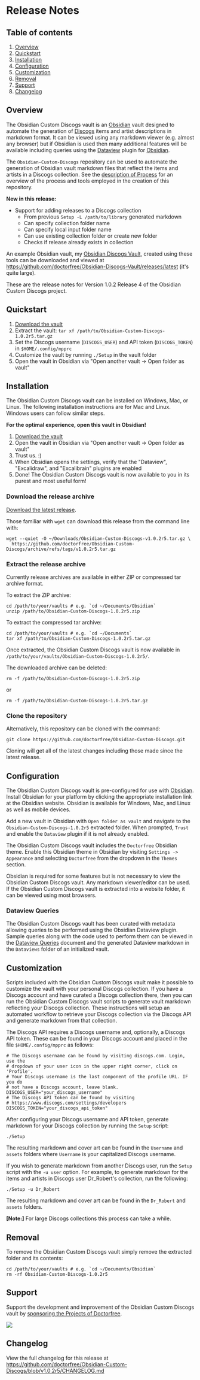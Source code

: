 # Release Notes

## Table of contents

1. [Overview](#overview)
1. [Quickstart](#quickstart)
1. [Installation](#installation)
1. [Configuration](#configuration)
1. [Customization](#customization)
1. [Removal](#removal)
1. [Support](#support)
1. [Changelog](#changelog)

## Overview

The Obsidian Custom Discogs vault is an [Obsidian](https://obsidian.md) vault designed to automate the generation of [Discogs](https://discogs.com) items and artist descriptions in markdown format. It can be viewed using any markdown viewer (e.g. almost any browser) but if Obsidian is used then many additional features will be available including queries using the [Dataview](https://blacksmithgu.github.io/obsidian-dataview/) plugin for [Obsidian](https://obsidian.md/).

The `Obsidian-Custom-Discogs` repository can be used to automate the generation of Obsidian vault markdown files that reflect the items and artists in a Discogs collection. See the [description of Process](https://github.com/doctorfree/Obsidian-Custom-Discogs/Process.md) for an overview of the process and tools employed in the creation of this repository.

**New in this release:**

- Support for adding releases to a Discogs collection
    - From previous `Setup -L /path/to/library` generated markdown
    - Can specify collection folder name 
    - Can specify local input folder name 
    - Can use existing collection folder or create new folder
    - Checks if release already exists in collection

An example Obsidian vault, my [Obsidian Discogs Vault](https://github.com/doctorfree/Obsidian-Discogs-Vault#readme), created using these tools can be downloaded and viewed at https://github.com/doctorfree/Obsidian-Discogs-Vault/releases/latest (it's quite large).

These are the release notes for Version 1.0.2 Release 4 of the Obsidian Custom Discogs project.

## Quickstart

1. [Download the vault](https://github.com/doctorfree/Obsidian-Custom-Discogs/archive/refs/tags/v1.0.2r5.tar.gz)
2. Extract the vault: `tar xf /path/to/Obsidian-Custom-Discogs-1.0.2r5.tar.gz`
3. Set the Discogs username (`DISCOGS_USER`) and API token (`DISCOGS_TOKEN`) in `$HOME/.config/mpprc`
4. Customize the vault by running `./Setup` in the vault folder
5. Open the vault in Obsidian via "Open another vault -> Open folder as vault"

## Installation

The Obsidian Custom Discogs vault can be installed on Windows, Mac, or Linux. The following installation instructions are for Mac and Linux. Windows users can follow similar steps.

**For the optimal experience, open this vault in Obsidian!**

1. [Download the vault](https://github.com/doctorfree/Obsidian-Custom-Discogs/archive/refs/tags/v1.0.2r5.tar.gz)
3. Open the vault in Obsidian via "Open another vault -> Open folder as vault"
4. Trust us. :) 
5. When Obsidian opens the settings, verify that the "Dataview", "Excalidraw", and "Excalibrain" plugins are enabled
6. Done! The Obsidian Custom Discogs vault is now available to you in its purest and most useful form!

### Download the release archive

[Download the latest release](https://github.com/doctorfree/Obsidian-Custom-Discogs/releases/latest).

Those familiar with `wget` can download this release from the command line with:

```shell
wget --quiet -O ~/Downloads/Obsidian-Custom-Discogs-v1.0.2r5.tar.gz \
  https://github.com/doctorfree/Obsidian-Custom-Discogs/archive/refs/tags/v1.0.2r5.tar.gz
```

### Extract the release archive

Currently release archives are available in either ZIP or compressed tar archive format.

To extract the ZIP archive:

```shell
cd /path/to/your/vaults # e.g. `cd ~/Documents/Obsidian`
unzip /path/to/Obsidian-Custom-Discogs-1.0.2r5.zip
```

To extract the compressed tar archive:

```shell
cd /path/to/your/vaults # e.g. `cd ~/Documents`
tar xf /path/to/Obsidian-Custom-Discogs-1.0.2r5.tar.gz
```

Once extracted, the Obsidian Custom Discogs vault is now available in `/path/to/your/vaults/Obsidian-Custom-Discogs-1.0.2r5/`.

The downloaded archive can be deleted:

```shell
rm -f /path/to/Obsidian-Custom-Discogs-1.0.2r5.zip
```

or

```shell
rm -f /path/to/Obsidian-Custom-Discogs-1.0.2r5.tar.gz
```

### Clone the repository

Alternatively, this repository can be cloned with the command:

```console
git clone https://github.com/doctorfree/Obsidian-Custom-Discogs.git
```

Cloning will get all of the latest changes including those made since the latest release.

## Configuration

The Obsidian Custom Discogs vault is pre-configured for use with [Obsidian](https://obsidian.md). Install Obsidian for your platform by clicking the appropriate installation link at the Obsidian website. Obsidian is available for Windows, Mac, and Linux as well as mobile devices.

Add a new vault in Obsidian with `Open folder as vault` and navigate to the `Obsidian-Custom-Discogs-1.0.2r5` extracted folder. When prompted, `Trust` and enable the `Dataview` plugin if it is not already enabled.

The Obsidian Custom Discogs vault includes the `Doctorfree` Obsidian theme. Enable this Obsidian theme in Obsidian by visiting `Settings -> Appearance` and selecting `Doctorfree` from the dropdown in the `Themes` section.

Obsidian is required for some features but is not necessary to view the Obsidian Custom Discogs vault. Any markdown viewer/editor can be used. If the Obsidian Custom Discogs vault is extracted into a website folder, it can be viewed using most browsers.

### Dataview Queries

The Obsidian Custom Discogs vault has been curated with metadata allowing queries to be performed using the Obsidian Dataview plugin. Sample queries along with the code used to perform them can be viewed in the [Dataview Queries](https://github.com/doctorfree/Obsidian-Custom-Discogs/Dataview_Queries.md) document and the generated Dataview markdown in the `Dataviews` folder of an initialized vault.

## Customization

Scripts included with the Obsidian Custom Discogs vault make it possible to customize the vault with your personal Discogs collection. If you have a Discogs account and have curated a Discogs collection there, then you can run the Obsidian Custom Discogs vault scripts to generate vault markdown reflecting your Discogs collection. These instructions will setup an automated workflow to retrieve your Discogs collection via the Discogs API and generate markdown from that collection.

The Discogs API requires a Discogs username and, optionally, a Discogs API token. These can be found in your Discogs account and placed in the file `$HOME/.config/mpprc` as follows:

```shell
# The Discogs username can be found by visiting discogs.com. Login, use the
# dropdown of your user icon in the upper right corner, click on 'Profile'.
# Your Discogs username is the last component of the profile URL. IF you do
# not have a Discogs account, leave blank.
DISCOGS_USER="your_discogs_username"
# The Discogs API token can be found by visiting
# https://www.discogs.com/settings/developers
DISCOGS_TOKEN="your_discogs_api_token"
```

After configuring your Discogs username and API token, generate markdown for your Discogs collection by running the `Setup` script:

```console
./Setup
```

The resulting markdown and cover art can be found in the `Username` and `assets` folders where `Username` is your capitalized Discogs username.

If you wish to generate markdown from another Discogs user, run the `Setup` script with the `-u user` option. For example, to generate markdown for the items and artists in Discogs user Dr_Robert's collection, run the following:

```console
./Setup -u Dr_Robert
```

The resulting markdown and cover art can be found in the `Dr_Robert` and `assets` folders.

**[Note:]** For large Discogs collections this process can take a while.

## Removal

To remove the Obsidian Custom Discogs vault simply remove the extracted folder and its contents:

```shell
cd /path/to/your/vaults # e.g. `cd ~/Documents/Obsidian`
rm -rf Obsidian-Custom-Discogs-1.0.2r5
```

## Support

Support the development and improvement of the Obsidian Custom Discogs vault by [sponsoring the Projects of Doctorfree](https://github.com/sponsors/doctorfree).

<a href="https://www.buymeacoffee.com/doctorfree"><img src="https://img.buymeacoffee.com/button-api/?text=Buy me a coffee&emoji=&slug=doctorfree&button_colour=5F7FFF&font_colour=ffffff&font_family=Lato&outline_colour=000000&coffee_colour=FFDD00"></a>

## Changelog

View the full changelog for this release at https://github.com/doctorfree/Obsidian-Custom-Discogs/blob/v1.0.2r5/CHANGELOG.md
